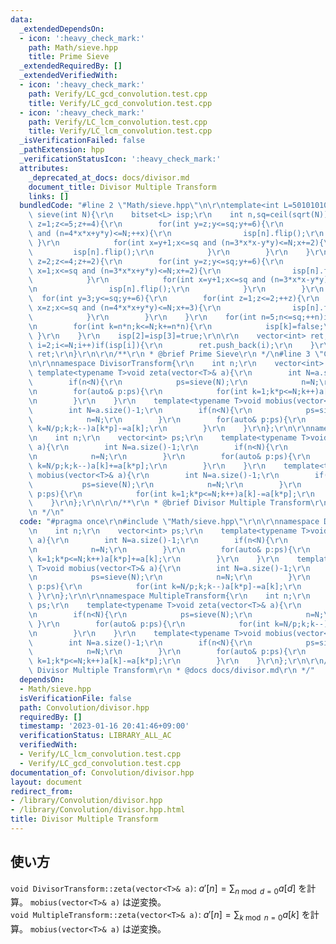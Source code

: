 ```yaml
---
data:
  _extendedDependsOn:
  - icon: ':heavy_check_mark:'
    path: Math/sieve.hpp
    title: Prime Sieve
  _extendedRequiredBy: []
  _extendedVerifiedWith:
  - icon: ':heavy_check_mark:'
    path: Verify/LC_gcd_convolution.test.cpp
    title: Verify/LC_gcd_convolution.test.cpp
  - icon: ':heavy_check_mark:'
    path: Verify/LC_lcm_convolution.test.cpp
    title: Verify/LC_lcm_convolution.test.cpp
  _isVerificationFailed: false
  _pathExtension: hpp
  _verificationStatusIcon: ':heavy_check_mark:'
  attributes:
    _deprecated_at_docs: docs/divisor.md
    document_title: Divisor Multiple Transform
    links: []
  bundledCode: "#line 2 \"Math/sieve.hpp\"\n\r\ntemplate<int L=50101010>vector<int>\
    \ sieve(int N){\r\n    bitset<L> isp;\r\n    int n,sq=ceil(sqrt(N));\r\n    for(int\
    \ z=1;z<=5;z+=4){\r\n        for(int y=z;y<=sq;y+=6){\r\n            for(int x=1;x<=sq\
    \ and (n=4*x*x+y*y)<=N;++x){\r\n                isp[n].flip();\r\n           \
    \ }\r\n            for(int x=y+1;x<=sq and (n=3*x*x-y*y)<=N;x+=2){\r\n       \
    \         isp[n].flip();\r\n            }\r\n        }\r\n    }\r\n    for(int\
    \ z=2;z<=4;z+=2){\r\n        for(int y=z;y<=sq;y+=6){\r\n            for (int\
    \ x=1;x<=sq and (n=3*x*x+y*y)<=N;x+=2){\r\n                isp[n].flip();\r\n\
    \            }\r\n            for(int x=y+1;x<=sq and (n=3*x*x-y*y)<=N;x+=2){\r\
    \n                isp[n].flip();\r\n            }\r\n        }\r\n    }\r\n  \
    \  for(int y=3;y<=sq;y+=6){\r\n        for(int z=1;z<=2;++z){\r\n            for(int\
    \ x=z;x<=sq and (n=4*x*x+y*y)<=N;x+=3){\r\n                isp[n].flip();\r\n\
    \            }\r\n        }\r\n    }\r\n    for(int n=5;n<=sq;++n)if(isp[n]){\r\
    \n        for(int k=n*n;k<=N;k+=n*n){\r\n            isp[k]=false;\r\n       \
    \ }\r\n    }\r\n    isp[2]=isp[3]=true;\r\n\r\n    vector<int> ret;\r\n    for(int\
    \ i=2;i<=N;i++)if(isp[i]){\r\n        ret.push_back(i);\r\n    }\r\n    return\
    \ ret;\r\n}\r\n\r\n/**\r\n * @brief Prime Sieve\r\n */\n#line 3 \"Convolution/divisor.hpp\"\
    \n\r\nnamespace DivisorTransform{\r\n    int n;\r\n    vector<int> ps;\r\n   \
    \ template<typename T>void zeta(vector<T>& a){\r\n        int N=a.size()-1;\r\n\
    \        if(n<N){\r\n            ps=sieve(N);\r\n            n=N;\r\n        }\r\
    \n        for(auto& p:ps){\r\n            for(int k=1;k*p<=N;k++)a[k*p]+=a[k];\r\
    \n        }\r\n    }\r\n    template<typename T>void mobius(vector<T>& a){\r\n\
    \        int N=a.size()-1;\r\n        if(n<N){\r\n            ps=sieve(N);\r\n\
    \            n=N;\r\n        }\r\n        for(auto& p:ps){\r\n            for(int\
    \ k=N/p;k;k--)a[k*p]-=a[k];\r\n        }\r\n    }\r\n};\r\n\r\nnamespace MultipleTransform{\r\
    \n    int n;\r\n    vector<int> ps;\r\n    template<typename T>void zeta(vector<T>&\
    \ a){\r\n        int N=a.size()-1;\r\n        if(n<N){\r\n            ps=sieve(N);\r\
    \n            n=N;\r\n        }\r\n        for(auto& p:ps){\r\n            for(int\
    \ k=N/p;k;k--)a[k]+=a[k*p];\r\n        }\r\n    }\r\n    template<typename T>void\
    \ mobius(vector<T>& a){\r\n        int N=a.size()-1;\r\n        if(n<N){\r\n \
    \           ps=sieve(N);\r\n            n=N;\r\n        }\r\n        for(auto&\
    \ p:ps){\r\n            for(int k=1;k*p<=N;k++)a[k]-=a[k*p];\r\n        }\r\n\
    \    }\r\n};\r\n\r\n/**\r\n * @brief Divisor Multiple Transform\r\n * @docs docs/divisor.md\r\
    \n */\n"
  code: "#pragma once\r\n#include \"Math/sieve.hpp\"\r\n\r\nnamespace DivisorTransform{\r\
    \n    int n;\r\n    vector<int> ps;\r\n    template<typename T>void zeta(vector<T>&\
    \ a){\r\n        int N=a.size()-1;\r\n        if(n<N){\r\n            ps=sieve(N);\r\
    \n            n=N;\r\n        }\r\n        for(auto& p:ps){\r\n            for(int\
    \ k=1;k*p<=N;k++)a[k*p]+=a[k];\r\n        }\r\n    }\r\n    template<typename\
    \ T>void mobius(vector<T>& a){\r\n        int N=a.size()-1;\r\n        if(n<N){\r\
    \n            ps=sieve(N);\r\n            n=N;\r\n        }\r\n        for(auto&\
    \ p:ps){\r\n            for(int k=N/p;k;k--)a[k*p]-=a[k];\r\n        }\r\n   \
    \ }\r\n};\r\n\r\nnamespace MultipleTransform{\r\n    int n;\r\n    vector<int>\
    \ ps;\r\n    template<typename T>void zeta(vector<T>& a){\r\n        int N=a.size()-1;\r\
    \n        if(n<N){\r\n            ps=sieve(N);\r\n            n=N;\r\n       \
    \ }\r\n        for(auto& p:ps){\r\n            for(int k=N/p;k;k--)a[k]+=a[k*p];\r\
    \n        }\r\n    }\r\n    template<typename T>void mobius(vector<T>& a){\r\n\
    \        int N=a.size()-1;\r\n        if(n<N){\r\n            ps=sieve(N);\r\n\
    \            n=N;\r\n        }\r\n        for(auto& p:ps){\r\n            for(int\
    \ k=1;k*p<=N;k++)a[k]-=a[k*p];\r\n        }\r\n    }\r\n};\r\n\r\n/**\r\n * @brief\
    \ Divisor Multiple Transform\r\n * @docs docs/divisor.md\r\n */"
  dependsOn:
  - Math/sieve.hpp
  isVerificationFile: false
  path: Convolution/divisor.hpp
  requiredBy: []
  timestamp: '2023-01-16 20:41:46+09:00'
  verificationStatus: LIBRARY_ALL_AC
  verifiedWith:
  - Verify/LC_lcm_convolution.test.cpp
  - Verify/LC_gcd_convolution.test.cpp
documentation_of: Convolution/divisor.hpp
layout: document
redirect_from:
- /library/Convolution/divisor.hpp
- /library/Convolution/divisor.hpp.html
title: Divisor Multiple Transform
---
```

## 使い方

`void DivisorTransform::zeta(vector<T>& a)`: $a'[n]=\sum_{n \bmod d=0} a[d]$ を計算。 `mobius(vector<T>& a)` は逆変換。  
`void MultipleTransform::zeta(vector<T>& a)`: $a'[n]=\sum_{k \bmod n=0} a[k]$ を計算。 `mobius(vector<T>& a)` は逆変換。